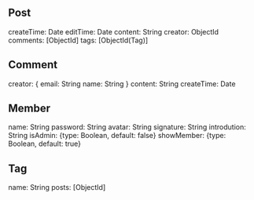 ## Post
createTime: Date
editTime: Date
content: String
creator: ObjectId
comments: [ObjectId]
tags: [ObjectId(Tag)]


## Comment
creator: {
    email: String
    name: String
}
content: String
createTime: Date


## Member
name: String
password: String
avatar: String
signature: String
introdution: String
isAdmin: {type: Boolean, default: false}
showMember: {type: Boolean, default: true}


## Tag
name: String
posts: [ObjectId]
